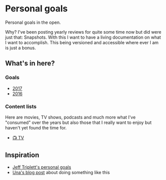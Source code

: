# Personal goals

Personal goals in the open.

Why? I've been posting yearly reviews for quite some time now but did were just that: Snapshots. With this I want to have a living documentation on what I want to accomplish. This being versioned and accessible where ever I am is just a bonus.

## What's in here?

### Goals

* [2017](goals/2017.md)
* [2016](goals/2016.md)

### Content lists

Here are movies, TV shows, podcasts and much more what I've "consumed" over the years but also those that I really want to enjoy but haven't yet found the time for.

* [📺 TV](content-list/television.md)

## Inspiration

* [Jeff Triplett's personal goals](https://github.com/jefftriplett/personal-goals)
* [Una's blog post](https://una.im/personal-goals-guide/#%F0%9F%92%81) about doing something like this